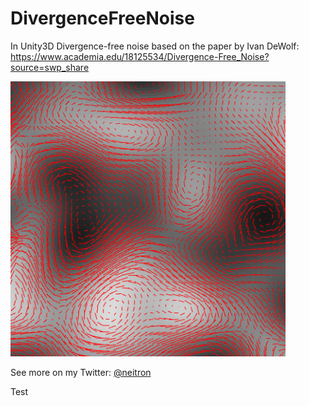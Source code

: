 # DivergenceFreeNoise

In Unity3D Divergence-free noise based on the paper by Ivan DeWolf:
https://www.academia.edu/18125534/Divergence-Free_Noise?source=swp_share

<p float="left">
  <img 
    src="https://github.com/neitron/DivergenceFreeNoise/blob/master/DivergenceFreeSimplexNoise.gif" 
    alt="Divergence Free Simplex Noise" 
    height="440" 
    width="440">
</p>

See more on my Twitter: <a href="https://twitter.com/LonellyHippo/status/1108969231972859905">@neitron</a>

Test
